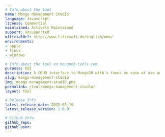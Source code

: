 ```yaml
---
# Info about the tool
name: Mongo Management Studio
language: Javascript
license: Commercial
maintained: Actively Maintained
support: unsupported
officialUrl: http://www.litixsoft.de/english/mms/
environments:
- apple
- linux
- windows

# Info about the tool on mongodb-tools.com
purpose: GUI
description: A CRUD interface to MongoDB with a focus on ease of use and a pretty UI.
slug: mongo-management-studio
img: mongo-management-studio.png
permalink: /tool/mongo-management-studio/
layout: tool

# Release Info
latest_release_date: 2015-03-19
latest_release_version: 1.6.0

# Github Info
github_repo:
github_user:
---
```

